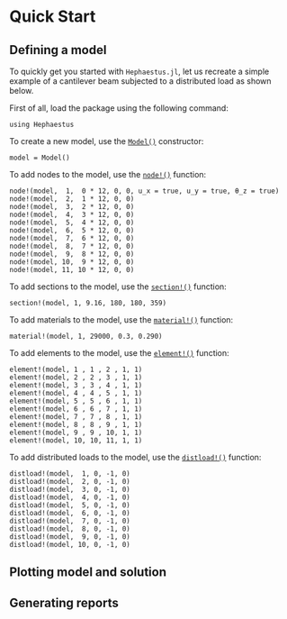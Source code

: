 # Quick Start

## Defining a model

To quickly get you started with `Hephaestus.jl`, let us recreate a simple example of a cantilever beam subjected to a distributed load as shown below.

First of all, load the package using the following command:

```@example QuickStart
using Hephaestus
```

To create a new model, use the [`Model()`](@ref) constructor:

```@example QuickStart
model = Model()
```

To add nodes to the model, use the [`node!()`](@ref) function:

```@example QuickStart
node!(model,  1,  0 * 12, 0, 0, u_x = true, u_y = true, θ_z = true)
node!(model,  2,  1 * 12, 0, 0)
node!(model,  3,  2 * 12, 0, 0)
node!(model,  4,  3 * 12, 0, 0)
node!(model,  5,  4 * 12, 0, 0)
node!(model,  6,  5 * 12, 0, 0)
node!(model,  7,  6 * 12, 0, 0)
node!(model,  8,  7 * 12, 0, 0)
node!(model,  9,  8 * 12, 0, 0)
node!(model, 10,  9 * 12, 0, 0)
node!(model, 11, 10 * 12, 0, 0)
```

To add sections to the model, use the [`section!()`](@ref) function:

```@example QuickStart
section!(model, 1, 9.16, 180, 180, 359)
```

To add materials to the model, use the [`material!()`](@ref) function:

```@example QuickStart
material!(model, 1, 29000, 0.3, 0.290)
```

To add elements to the model, use the [`element!()`](@ref) function:

```@example QuickStart
element!(model, 1 , 1 , 2 , 1, 1)
element!(model, 2 , 2 , 3 , 1, 1)
element!(model, 3 , 3 , 4 , 1, 1)
element!(model, 4 , 4 , 5 , 1, 1)
element!(model, 5 , 5 , 6 , 1, 1)
element!(model, 6 , 6 , 7 , 1, 1)
element!(model, 7 , 7 , 8 , 1, 1)
element!(model, 8 , 8 , 9 , 1, 1)
element!(model, 9 , 9 , 10, 1, 1)
element!(model, 10, 10, 11, 1, 1)
```

To add distributed loads to the model, use the [`distload!()`](@ref) function:

```@example QuickStart
distload!(model,  1, 0, -1, 0)
distload!(model,  2, 0, -1, 0)
distload!(model,  3, 0, -1, 0)
distload!(model,  4, 0, -1, 0)
distload!(model,  5, 0, -1, 0)
distload!(model,  6, 0, -1, 0)
distload!(model,  7, 0, -1, 0)
distload!(model,  8, 0, -1, 0)
distload!(model,  9, 0, -1, 0)
distload!(model, 10, 0, -1, 0)
```

## Plotting model and solution

## Generating reports